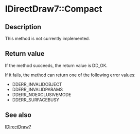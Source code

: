 # IDirectDraw7::Compact

## Description

This method is not currently implemented.

## Return value

If the method succeeds, the return value is DD_OK.

If it fails, the method can return one of the following error values:

* DDERR_INVALIDOBJECT
* DDERR_INVALIDPARAMS
* DDERR_NOEXCLUSIVEMODE
* DDERR_SURFACEBUSY

## See also

[IDirectDraw7](https://learn.microsoft.com/windows/desktop/api/ddraw/nn-ddraw-idirectdraw7)